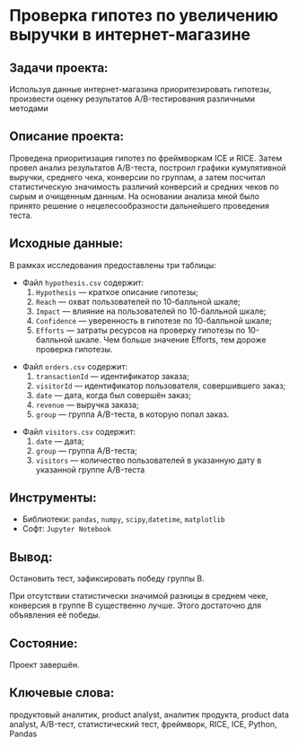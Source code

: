  # Проверка гипотез по увеличению выручки в интернет-магазине
 
 ## Задачи проекта:
 Используя данные интернет-магазина приоритезировать гипотезы, произвести оценку результатов A/B-тестирования различными методами
 ## Описание проекта:
Проведена приоритизация гипотез по фреймворкам ICE и RICE. Затем провел анализ
результатов A/B-теста, построил графики кумулятивной выручки, среднего чека,
конверсии по группам, а затем посчитал статистическую значимость различий конверсий
и средних чеков по сырым и очищенным данным. На основании анализа мной было
принято решение о нецелесообразности дальнейшего проведения теста.
## Исходные данные:

В рамках исследования предоставлены три таблицы:  

* Файл `hypothesis.csv` содержит:
    1. `Hypothesis` — краткое описание гипотезы;
    1. `Reach` — охват пользователей по 10-балльной шкале;
    1. `Impact` — влияние на пользователей по 10-балльной шкале;
    1. `Confidence` — уверенность в гипотезе по 10-балльной шкале;
    1. `Efforts` — затраты ресурсов на проверку гипотезы по 10-балльной шкале. Чем больше значение Efforts, тем дороже проверка гипотезы. 
    
    
+ Файл `orders.csv` содержит:
    1. `transactionId` — идентификатор заказа;
    1. `visitorId` — идентификатор пользователя, совершившего заказ;
    1. `date` — дата, когда был совершён заказ;
    1. `revenue` — выручка заказа;
    1. `group` — группа A/B-теста, в которую попал заказ.


- Файл `visitors.csv` содержит:
    1. `date` — дата;
    1. `group` — группа A/B-теста;
    1. `visitors` — количество пользователей в указанную дату в указанной группе A/B-теста
 
## Инструменты:
+ Библиотеки: `pandas`, `numpy`, `scipy`,`datetime`, `matplotlib`
+ Софт: `Jupyter Notebook`

## Вывод:
Остановить тест, зафиксировать победу группы В.

При отсутствии статистически значимой разницы в среднем чеке, конверсия в группе В существенно лучше. Этого достаточно для объявления её победы.
## Состояние:
Проект завершён.
## Ключевые слова:
продуктовый аналитик, product analyst, аналитик продукта, product data analyst, A/B-тест, статистический тест, фреймворк, RICE, ICE,
Python, Pandas 
